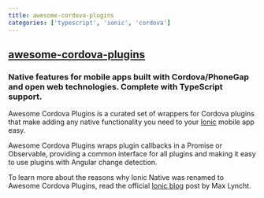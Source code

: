 ```yaml
---
title: awesome-cordova-plugins
categories: ['typescript', 'ionic', 'cordova']
---
```

## [awesome-cordova-plugins](https://github.com/danielsogl/awesome-cordova-plugins)

### Native features for mobile apps built with Cordova/PhoneGap and open web technologies. Complete with TypeScript support. 


Awesome Cordova Plugins is a curated set of wrappers for Cordova plugins that make adding any native functionality you need to your [Ionic](https://ionicframework.com/) mobile app easy.

Awesome Cordova Plugins wraps plugin callbacks in a Promise or Observable, providing a common interface for all plugins and making it easy to use plugins with Angular change detection.

To learn more about the reasons why Ionic Native was renamed to Awesome Cordova Plugins, read the official [Ionic blog](https://ionicframework.com/blog/a-new-chapter-for-ionic-native/) post by Max Lyncht.
